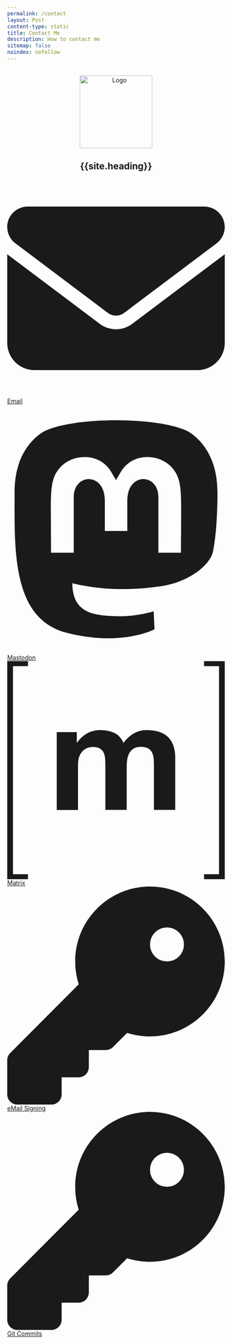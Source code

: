 ```yaml
---
permalink: /contact
layout: Post
content-type: static
title: Contact Me
description: How to contact me
sitemap: false
noindex: nofollow
---
```


<br>

<div align="center">
<img src="{{ '/assets/img/favicon.png' | absolute_url }}" alt="Logo" style="witdh:12em;height:12em">
<h2>{{site.heading}}</h2>
</div>

<div class="icon-container">
	<div class="icon-row">
		<a class="icon-item no-external-link-icon" href="mailto:edoardotosindev@proton.me">
			<svg xmlns="http://www.w3.org/2000/svg" class="svg-icon" viewBox="0 0 512 512"><path fill="currentColor" d="M48 64C21.5 64 0 85.5 0 112c0 15.1 7.1 29.3 19.2 38.4L236.8 313.6c11.4 8.5 27 8.5 38.4 0L492.8 150.4c12.1-9.1 19.2-23.3 19.2-38.4c0-26.5-21.5-48-48-48L48 64zM0 176L0 384c0 35.3 28.7 64 64 64l384 0c35.3 0 64-28.7 64-64l0-208L294.4 339.2c-22.8 17.1-54 17.1-76.8 0L0 176z"/></svg>
			<span class="icon-title">Email</span>
		</a>
		<a class="icon-item no-external-link-icon" href="https://mastodon.social/@edoardotosin">
			<svg xmlns="http://www.w3.org/2000/svg" class="svg-icon" viewBox="0 0 448 512"><path class="icon" fill="currentColor" d="M433 179.1c0-97.2-63.7-125.7-63.7-125.7-62.5-28.7-228.6-28.4-290.5 0 0 0-63.7 28.5-63.7 125.7 0 115.7-6.6 259.4 105.6 289.1 40.5 10.7 75.3 13 103.3 11.4 50.8-2.8 79.3-18.1 79.3-18.1l-1.7-36.9s-36.3 11.4-77.1 10.1c-40.4-1.4-83-4.4-89.6-54a102.5 102.5 0 0 1 -.9-13.9c85.6 20.9 158.7 9.1 178.8 6.7 56.1-6.7 105-41.3 111.2-72.9 9.8-49.8 9-121.5 9-121.5zm-75.1 125.2h-46.6v-114.2c0-49.7-64-51.6-64 6.9v62.5h-46.3V197c0-58.5-64-56.6-64-6.9v114.2H90.2c0-122.1-5.2-147.9 18.4-175 25.9-28.9 79.8-30.8 103.8 6.1l11.6 19.5 11.6-19.5c24.1-37.1 78.1-34.8 103.8-6.1 23.7 27.3 18.4 53 18.4 175z"/></svg>
			<span class="icon-title">Mastodon</span>
		</a>
		<a class="icon-item no-external-link-icon" href="https://matrix.to/#/@edoardotosindev:matrix.org">
			<svg xmlns="http://www.w3.org/2000/svg" class="svg-icon" viewBox="0 0 24 24"><path class="icon" fill="currentColor" d="M.632.55v22.9H2.28V24H0V0h2.28v.55zm7.043 7.26v1.157h.033a3.3 3.3 0 0 1 1.117-1.024c.433-.245.936-.365 1.5-.365q.81.002 1.481.314c.448.208.785.582 1.02 1.108q.382-.562 1.034-.992q.651-.43 1.546-.43q.679 0 1.26.167c.388.11.716.286.993.53c.276.245.489.559.646.951q.229.587.23 1.417v5.728h-2.349V11.52q0-.43-.032-.812a1.8 1.8 0 0 0-.18-.66a1.1 1.1 0 0 0-.438-.448q-.292-.165-.785-.166q-.498 0-.803.189a1.4 1.4 0 0 0-.48.499a2 2 0 0 0-.231.696a6 6 0 0 0-.06.785v4.768h-2.35v-4.8q.002-.38-.018-.752a2.1 2.1 0 0 0-.143-.688a1.05 1.05 0 0 0-.415-.503c-.194-.125-.476-.19-.854-.19q-.168 0-.439.074c-.18.051-.36.143-.53.282a1.64 1.64 0 0 0-.439.595q-.18.39-.18 1.02v4.966H5.46V7.81zm15.693 15.64V.55H21.72V0H24v24h-2.28v-.55z" /></svg>
			<span class="icon-title">Matrix</span>
		</a>
	</div>
	<div class="icon-row">
		<a class="icon-item no-external-link-icon" href="/security/signed-email-d2da678db99dc787.txt">
			<svg xmlns="http://www.w3.org/2000/svg" class="svg-icon" viewBox="0 0 512 512"><path class="icon" fill="currentColor" d="M336 352c97.2 0 176-78.8 176-176S433.2 0 336 0S160 78.8 160 176c0 18.7 2.9 36.8 8.3 53.7L7 391c-4.5 4.5-7 10.6-7 17l0 80c0 13.3 10.7 24 24 24l80 0c13.3 0 24-10.7 24-24l0-40 40 0c13.3 0 24-10.7 24-24l0-40 40 0c6.4 0 12.5-2.5 17-7l33.3-33.3c16.9 5.4 35 8.3 53.7 8.3zM376 96a40 40 0 1 1 0 80 40 40 0 1 1 0-80z"/></svg>
			<span class="icon-title">eMail Signing</span>
		</a>
		<a class="icon-item no-external-link-icon" href="/security/signed-commits-b1f7877739614df0.txt">
			<svg xmlns="http://www.w3.org/2000/svg" class="svg-icon" viewBox="0 0 512 512"><path class="icon" fill="currentColor" d="M336 352c97.2 0 176-78.8 176-176S433.2 0 336 0S160 78.8 160 176c0 18.7 2.9 36.8 8.3 53.7L7 391c-4.5 4.5-7 10.6-7 17l0 80c0 13.3 10.7 24 24 24l80 0c13.3 0 24-10.7 24-24l0-40 40 0c13.3 0 24-10.7 24-24l0-40 40 0c6.4 0 12.5-2.5 17-7l33.3-33.3c16.9 5.4 35 8.3 53.7 8.3zM376 96a40 40 0 1 1 0 80 40 40 0 1 1 0-80z"/></svg>
			<span class="icon-title">Git Commits</span>
		</a>
	</div>
</div>

<br>
